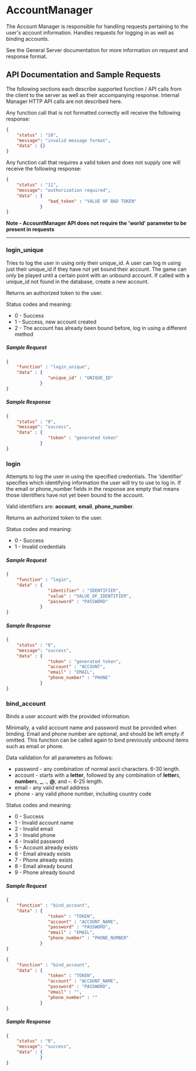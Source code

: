 # AccountManager

The Account Manager is responsible for handling requests pertaining to the user's account information. Handles requests for logging in as well as binding accounts.

See the General Server documentation for more information on request and response format.


## API Documentation and Sample Requests

The following sections each describe supported function / API calls from the client to the server as well as their accompanying response. Internal Manager HTTP API calls are not described here.


Any function call that is not formatted correctly will receive the following response:
```json
{
	"status" : "10",
	"message": "invalid message format",
	"data" : {}
}
```

Any function call that requires a valid token and does not supply one will receive the following response:
```json
{
	"status" : "11",
	"message": "authorization required",
	"data" : {
				"bad_token" : "VALUE OF BAD TOKEN"
			 }
}
```

**Note - AccountManager API does not require the 'world' parameter to be present in requests**

---

### login\_unique

Tries to log the user in using only their unique\_id.
A user can log in using just their unique\_id if they have not yet bound their account.
The game can only be played until a certain point with an unbound account.
If called with a unique\_id not found in the database, create a new account.

Returns an authorized token to the user.

Status codes and meaning:

- 0 - Success
- 1 - Success, new account created
- 2 - The account has already been bound before, log in using a different method


##### Sample Request
```json
{
	"function" : "login_unique",
	"data" : {
				"unique_id" : "UNIQUE_ID"
			 }
}
```

##### Sample Response
```json
{
	"status" : "0",
	"message": "success",
	"data" : {
				"token" : "generated token"
			 }
}
```


### login

Attempts to log the user in using the specified credentials.
The 'identifier' specifies which identifying information the user will try to use to log in. 
If the email or phone\_number fields in the response are empty that means those identifiers have not yet been bound to the account.

Valid identifiers are: **account**, **email**, **phone\_number**. 

Returns an authorized token to the user.

Status codes and meaning:

- 0 - Success
- 1 - Invalid credentials


##### Sample Request
```json
{
	"function" : "login",
	"data" : {
				"identifier" : "IDENTIFIER",
				"value" : "VALUE_OF_IDENTIFIER",
				"password" : "PASSWORD"
			 }
}
```

##### Sample Response
```json
{
	"status" : "0",
	"message": "success",
	"data" : {
				"token" : "generated token",
				"account" : "ACCOUNT",
				"email" : "EMAIL",
				"phone_number" : "PHONE"
			 }
}
```


### bind\_account

Binds a user account with the provided information.

Minimally, a valid account name and password must be provided when binding.
Email and phone number are optional, and should be left empty if omitted.
This function can be called again to bind previously unbound items such as email or phone.

Data validation for all parameters as follows:
- password - any combination of normal ascii characters. 6-30 length.
- account - starts with a **letter**, followed by any combination of **letter**s, **number**s, **\_**, **.**, **@**, and **-**. 6-25 length.
- email - any valid email address
- phone - any valid phone number, including country code

Status codes and meaning:

- 0 - Success
- 1 - Invalid account name
- 2 - Invalid email
- 3 - Invalid phone
- 4 - Invalid password
- 5 - Account already exists
- 6 - Email already exists
- 7 - Phone already exists
- 8 - Email already bound
- 9 - Phone already bound



##### Sample Request
```json
{
	"function" : "bind_account",
	"data" : {
				"token" : "TOKEN",
				"account" : "ACCOUNT_NAME",
				"password" : "PASSWORD",
				"email" : "EMAIL",
				"phone_number" : "PHONE_NUMBER"
			 }
}
```

```json
{
	"function" : "bind_account",
	"data" : {
				"token" : "TOKEN",
				"account" : "ACCOUNT_NAME",
				"password" : "PASSWORD",
				"email" : "",
				"phone_number" : ""
			 }
}
```

##### Sample Response
```json
{
	"status" : "0",
	"message": "success",
	"data" : {
			 }
}
```



